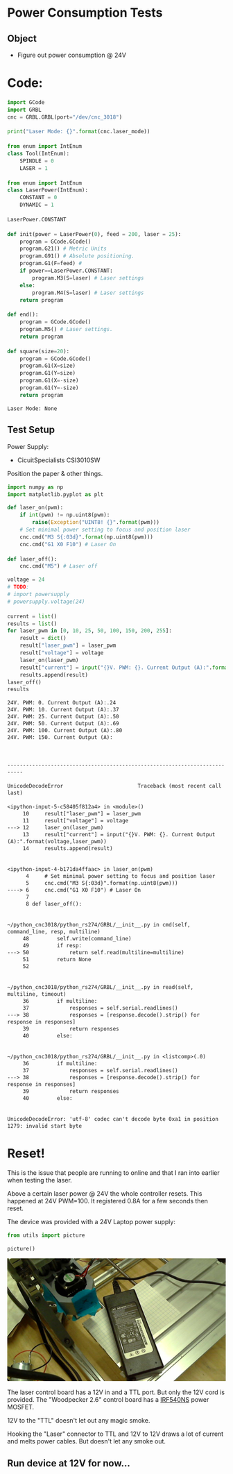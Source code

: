 
# Power Consumption Tests

## Object
- Figure out power consumption @ 24V

# Code:


```python
import GCode
import GRBL
cnc = GRBL.GRBL(port="/dev/cnc_3018")

print("Laser Mode: {}".format(cnc.laser_mode))

from enum import IntEnum
class Tool(IntEnum):
    SPINDLE = 0
    LASER = 1

from enum import IntEnum
class LaserPower(IntEnum):
    CONSTANT = 0
    DYNAMIC = 1

LaserPower.CONSTANT

def init(power = LaserPower(0), feed = 200, laser = 25):
    program = GCode.GCode()
    program.G21() # Metric Units
    program.G91() # Absolute positioning.
    program.G1(F=feed) #
    if power==LaserPower.CONSTANT:
        program.M3(S=laser) # Laser settings
    else:
        program.M4(S=laser) # Laser settings
    return program

def end():
    program = GCode.GCode()
    program.M5() # Laser settings.
    return program

def square(size=20):    
    program = GCode.GCode()
    program.G1(X=size)
    program.G1(Y=size)
    program.G1(X=-size)
    program.G1(Y=-size)
    return program
```

    Laser Mode: None


## Test Setup

Power Supply:
- CicuitSpecialists CSI3010SW

Position the paper & other things.


```python
import numpy as np
import matplotlib.pyplot as plt
```


```python
def laser_on(pwm):
    if int(pwm) != np.uint8(pwm):
        raise(Exception("UINT8! {}".format(pwm)))
    # Set minimal power setting to focus and position laser
    cnc.cmd("M3 S{:03d}".format(np.uint8(pwm)))
    cnc.cmd("G1 X0 F10") # Laser On

def laser_off():
    cnc.cmd("M5") # Laser off
```


```python
voltage = 24
# TODO: 
# import powersupply
# powersupply.voltage(24)

current = list()
results = list()
for laser_pwm in [0, 10, 25, 50, 100, 150, 200, 255]:
    result = dict()
    result["laser_pwm"] = laser_pwm
    result["voltage"] = voltage
    laser_on(laser_pwm)
    result["current"] = input("{}V. PWM: {}. Current Output (A):".format(voltage,laser_pwm))
    results.append(result)
laser_off()
results
```

    24V. PWM: 0. Current Output (A):.24
    24V. PWM: 10. Current Output (A):.37
    24V. PWM: 25. Current Output (A):.50
    24V. PWM: 50. Current Output (A):.69
    24V. PWM: 100. Current Output (A):.80
    24V. PWM: 150. Current Output (A):



    ---------------------------------------------------------------------------

    UnicodeDecodeError                        Traceback (most recent call last)

    <ipython-input-5-c58405f812a4> in <module>()
         10     result["laser_pwm"] = laser_pwm
         11     result["voltage"] = voltage
    ---> 12     laser_on(laser_pwm)
         13     result["current"] = input("{}V. PWM: {}. Current Output (A):".format(voltage,laser_pwm))
         14     results.append(result)


    <ipython-input-4-b171da4ffaac> in laser_on(pwm)
          4     # Set minimal power setting to focus and position laser
          5     cnc.cmd("M3 S{:03d}".format(np.uint8(pwm)))
    ----> 6     cnc.cmd("G1 X0 F10") # Laser On
          7 
          8 def laser_off():


    ~/python_cnc3018/python_rs274/GRBL/__init__.py in cmd(self, command_line, resp, multiline)
         48         self.write(command_line)
         49         if resp:
    ---> 50             return self.read(multiline=multiline)
         51         return None
         52 


    ~/python_cnc3018/python_rs274/GRBL/__init__.py in read(self, multiline, timeout)
         36         if multiline:
         37             responses = self.serial.readlines()
    ---> 38             responses = [response.decode().strip() for response in responses]
         39             return responses
         40         else:


    ~/python_cnc3018/python_rs274/GRBL/__init__.py in <listcomp>(.0)
         36         if multiline:
         37             responses = self.serial.readlines()
    ---> 38             responses = [response.decode().strip() for response in responses]
         39             return responses
         40         else:


    UnicodeDecodeError: 'utf-8' codec can't decode byte 0xa1 in position 1279: invalid start byte


# Reset!

This is the issue that people are running to online and that I ran into earlier when testing the laser.

Above a certain laser power @ 24V the whole controller resets. This happened at 24V PWM=100. It registered 0.8A for a few seconds then reset.

The device was provided with a 24V Laptop power supply:


```python
from utils import picture
```


```python
picture()
```


![jpeg](Power%20Consumption%20Tests_24V_files/Power%20Consumption%20Tests_24V_9_0.jpeg)


The laser control board has a 12V in and a TTL port. But only the 12V cord is provided. The "Woodpecker 2.6" control board has a [IRF540NS](http://www.irf.com/product-info/datasheets/data/irf540ns.pdf) power MOSFET.

12V to the "TTL" doesn't let out any magic smoke.

Hooking the "Laser" connector to TTL and 12V to 12V draws a lot of current and melts power cables. But doesn't let any smoke out.

## Run device at 12V for now...


```python

```
